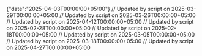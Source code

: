 {"date":"2025-04-03T00:00:00+05:00"}
// Updated by script on 2025-03-29T00:00:00+05:00
// Updated by script on 2025-03-26T00:00:00+05:00
// Updated by script on 2025-04-12T00:00:00+05:00
// Updated by script on 2025-02-28T00:00:00+05:00
// Updated by script on 2025-02-18T00:00:00+05:00
// Updated by script on 2025-03-05T00:00:00+05:00
// Updated by script on 2025-03-18T00:00:00+05:00
// Updated by script on 2025-04-27T00:00:00+05:00
